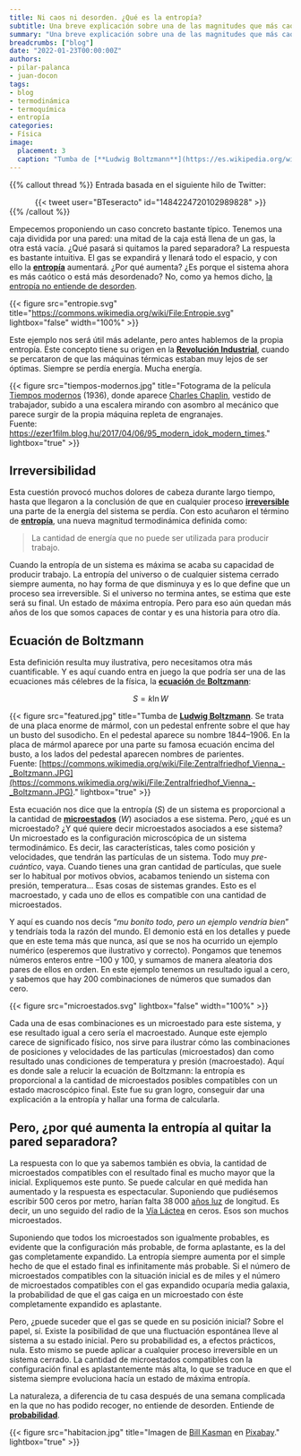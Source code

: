```yaml
---
title: Ni caos ni desorden. ¿Qué es la entropía?
subtitle: Una breve explicación sobre una de las magnitudes que más caos ha generado
summary: "Una breve explicación sobre una de las magnitudes que más caos ha generado."
breadcrumbs: ["blog"]
date: "2022-01-23T00:00:00Z"
authors:
- pilar-palanca
- juan-docon
tags:
- blog
- termodinámica
- termoquímica
- entropía
categories:
- Física
image:
  placement: 3
  caption: "Tumba de [**Ludwig Boltzmann**](https://es.wikipedia.org/wiki/Ludwig_Boltzmann) en el [cementerio central de Viena](https://es.wikipedia.org/wiki/Cementerio_central_de_Viena) con la ecuación de la **entropía**.<br>Fuente: [https://commons.wikimedia.org/wiki/File:Zentralfriedhof_Vienna_-_Boltzmann.JPG](https://commons.wikimedia.org/wiki/File:Zentralfriedhof_Vienna_-_Boltzmann.JPG)"
---
```


{{% callout thread %}}
Entrada basada en el siguiente hilo de Twitter:
<div align="center">
{{< tweet user="BTeseracto" id="1484224720102989828" >}}
</div>
{{% /callout %}}

Empecemos proponiendo un caso concreto bastante típico. Tenemos una caja dividida por una pared: una mitad de la caja está llena de un gas, la otra está vacía. ¿Qué pasará si quitamos la pared separadora? La respuesta es bastante intuitiva. El gas se expandirá y llenará todo el espacio, y con ello la [**entropía**](https://es.wikipedia.org/wiki/Entrop%C3%ADa) aumentará. ¿Por qué aumenta? ¿Es porque el sistema ahora es más caótico o está más desordenado? No, como ya hemos dicho, [la entropía no entiende de desorden](https://es.wikipedia.org/wiki/Entrop%C3%ADa#Entrop%C3%ADa_y_desorden).

{{< figure src="entropie.svg" title="https://commons.wikimedia.org/wiki/File:Entropie.svg" lightbox="false" width="100%" >}}

Este ejemplo nos será útil más adelante, pero antes hablemos de la propia entropía. Este concepto tiene su origen en la [**Revolución Industrial**](https://es.wikipedia.org/wiki/Revolución_Industrial), cuando se percataron de que las máquinas térmicas estaban muy lejos de ser óptimas. Siempre se perdía energía. Mucha energía.

{{< figure src="tiempos-modernos.jpg" title="Fotograma de la película [Tiempos modernos](https://es.wikipedia.org/wiki/Tiempos_modernos) (1936), donde aparece [Charles Chaplin](https://es.wikipedia.org/wiki/Charles_Chaplin), vestido de trabajador, subido a una escalera mirando con asombro al mecánico que parece surgir de la propia máquina repleta de engranajes.<br>Fuente: https://ezer1film.blog.hu/2017/04/06/95_modern_idok_modern_times." lightbox="true" >}}

## Irreversibilidad

Esta cuestión provocó muchos dolores de cabeza durante largo tiempo, hasta que llegaron a la conclusión de que en cualquier proceso [**irreversible**](https://es.wikipedia.org/wiki/Irreversibilidad) una parte de la energía del sistema se perdía. Con esto acuñaron el término de [**entropía**](https://es.wikipedia.org/wiki/Entrop%C3%ADa), una nueva magnitud termodinámica definida como:

> La cantidad de energía que no puede ser utilizada para producir trabajo. 

Cuando la entropía de un sistema es máxima se acaba su capacidad de producir trabajo.	La entropía del universo o de cualquier sistema cerrado siempre aumenta, no hay forma de que disminuya y es lo que define que un proceso sea irreversible. Si el universo no termina antes, se estima que este será su final. Un estado de máxima entropía. Pero para eso aún quedan más años de los que somos capaces de contar y es una historia para otro día.

## Ecuación de Boltzmann

Esta definición resulta muy ilustrativa, pero necesitamos otra más cuantificable. Y es aquí cuando entra en juego la que podría ser una de las ecuaciones más célebres de la física, la [**ecuación** de **Boltzmann**](https://es.wikipedia.org/wiki/Fórmula_de_entrop%C3%ADa_de_Boltzmann):

$$
S = k\ln W
$$

{{< figure src="featured.jpg" title="Tumba de [**Ludwig Boltzmann**](https://es.wikipedia.org/wiki/Ludwig_Boltzmann). Se trata de una placa enorme de mármol, con un pedestal enfrente sobre el que hay un busto del susodicho. En el pedestal aparece su nombre 1844–1906. En la placa de mármol aparece por una parte su famosa ecuación encima del busto, a los lados del pedestal aparecen nombres de parientes.<br>Fuente: [https://commons.wikimedia.org/wiki/File:Zentralfriedhof_Vienna_-_Boltzmann.JPG](https://commons.wikimedia.org/wiki/File:Zentralfriedhof_Vienna_-_Boltzmann.JPG)." lightbox="true" >}}

Esta ecuación nos dice que la entropía (*S*) de un sistema es proporcional a la cantidad de [**microestados**](https://es.wikipedia.org/wiki/Macroestado_y_microestado) (*W*) asociados a ese sistema. Pero, ¿qué es un microestado? ¿Y qué quiere decir microestados asociados a ese sistema? Un microestado es la configuración microscópica de un sistema termodinámico. Es decir, las características, tales como posición y velocidades, que tendrán las partículas de un sistema. Todo muy *pre-cuántico*, vaya. Cuando tienes una gran cantidad de partículas, que suele ser lo habitual por motivos obvios, acabamos teniendo un sistema con presión, temperatura... Esas cosas de sistemas grandes. Esto es el macroestado, y cada uno de ellos es compatible con una cantidad de microestados.

Y aquí es cuando nos decís “*mu bonito todo, pero un ejemplo vendría bien*” y tendríais toda la razón del mundo. El demonio está en los detalles y puede que en este tema más que nunca, así que se nos ha ocurrido un ejemplo numérico (esperemos que ilustrativo y correcto). Pongamos que tenemos números enteros entre –100 y 100, y sumamos de manera aleatoria dos pares de ellos en orden. En este ejemplo tenemos un resultado igual a cero, y sabemos que hay 200 combinaciones de números que sumados dan cero.

{{< figure src="microestados.svg" lightbox="false" width="100%" >}}

Cada una de esas combinaciones es un microestado para este sistema, y ese resultado igual a cero sería el macroestado. Aunque este ejemplo carece de significado físico, nos sirve para ilustrar cómo las combinaciones de posiciones y velocidades de las partículas (microestados) dan como resultado unas condiciones de temperatura y presión (macroestado). Aquí es donde sale a relucir la ecuación de Boltzmann: la entropía es proporcional a la cantidad de microestados posibles compatibles con un estado macroscópico final. Este fue su gran logro, conseguir dar una explicación a la entropía y hallar una forma de calcularla. 

## Pero, ¿por qué aumenta la entropía al quitar la pared separadora?

La respuesta con lo que ya sabemos también es obvia, la cantidad de microestados compatibles con el resultado final es mucho mayor que la inicial. Expliquemos este punto. Se puede calcular en qué medida han aumentado y la respuesta es espectacular. Suponiendo que pudiésemos escribir 500 ceros por metro, harían falta 38&thinsp;000 [años luz](https://es.wikipedia.org/wiki/Año_luz) de longitud. Es decir, un uno seguido del radio de la [Vía Láctea](https://es.wikipedia.org/wiki/V%C3%ADa_Láctea) en ceros. Esos son muchos microestados.

Suponiendo que todos los microestados son igualmente probables, es evidente que la configuración más probable, de forma aplastante, es la del gas completamente expandido. La entropía siempre aumenta por el simple hecho de que el estado final es infinitamente más probable. Si el número de microestados compatibles con la situación inicial es de miles y el número de microestados compatibles con el gas expandido ocuparía media galaxia, la probabilidad de que el gas caiga en un microestado con éste completamente expandido es aplastante. 

Pero, ¿puede suceder que el gas se quede en su posición inicial? Sobre el papel, sí. Existe la posibilidad de que una fluctuación espontánea lleve al sistema a su estado inicial. Pero su probabilidad es, a efectos prácticos, nula. Esto mismo se puede aplicar a cualquier proceso irreversible en un sistema cerrado. La cantidad de microestados compatibles con la configuración final es aplastantemente más alta, lo que se traduce en que el sistema siempre evoluciona hacía un estado de máxima entropía.

La naturaleza, a diferencia de tu casa después de una semana complicada en la que no has podido recoger, no entiende de desorden. Entiende de [**probabilidad**](https://es.wikipedia.org/wiki/Entrop%C3%ADa_(termodinámica_estad%C3%ADstica)).

{{< figure src="habitacion.jpg" title="Imagen de [Bill Kasman](https://pixabay.com/es/users/kasman-45293) en [Pixabay](https://pixabay.com/es/)." lightbox="true" >}}
